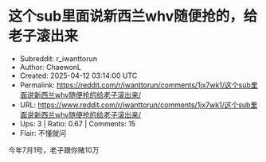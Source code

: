 # 这个sub里面说新西兰whv随便抢的，给老子滚出来

- Subreddit: r_iwanttorun
- Author: ChaewonL
- Created: 2025-04-12 03:14:00 UTC
- Permalink: https://reddit.com/r/iwanttorun/comments/1jx7wk1/这个sub里面说新西兰whv随便抢的给老子滚出来/
- URL: https://www.reddit.com/r/iwanttorun/comments/1jx7wk1/这个sub里面说新西兰whv随便抢的给老子滚出来/
- Ups: 3 | Ratio: 0.67 | Comments: 15
- Flair: 不懂就问


今年7月1号，老子跟你赌10万

